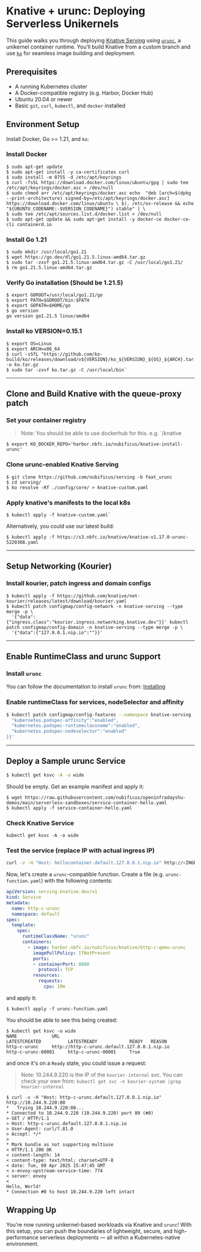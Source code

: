 # Knative + urunc: Deploying Serverless Unikernels

This guide walks you through deploying [Knative Serving](https://knative.dev/)
using [`urunc`](https://github.com/nubificus/urunc), a unikernel
container runtime. You’ll build Knative from a custom branch and use
[`ko`](https://github.com/ko-build/ko) for seamless image building and
deployment.

## Prerequisites

-   A running Kubernetes cluster
-   A Docker-compatible registry (e.g. Harbor, Docker Hub)
-   Ubuntu 20.04 or newer
-   Basic `git`, `curl`, `kubectl`, and `docker` installed
    

## Environment Setup

Install Docker, Go >= 1.21, and `ko`:

### Install Docker
```console
$ sudo apt-get update
$ sudo apt-get install -y ca-certificates curl
$ sudo install -m 0755 -d /etc/apt/keyrings
$ curl -fsSL https://download.docker.com/linux/ubuntu/gpg | sudo tee /etc/apt/keyrings/docker.asc > /dev/null
$ sudo chmod a+r /etc/apt/keyrings/docker.asc echo  "deb [arch=$(dpkg --print-architecture) signed-by=/etc/apt/keyrings/docker.asc] https://download.docker.com/linux/ubuntu \ $(. /etc/os-release && echo "${UBUNTU_CODENAME:-$VERSION_CODENAME}") stable" | \
$ sudo tee /etc/apt/sources.list.d/docker.list > /dev/null
$ sudo apt-get update && sudo apt-get install -y docker-ce docker-ce-cli containerd.io 
```

### Install Go 1.21  
```console
$ sudo mkdir /usr/local/go1.21
$ wget https://go.dev/dl/go1.21.5.linux-amd64.tar.gz
$ sudo tar -zxvf go1.21.5.linux-amd64.tar.gz -C /usr/local/go1.21/
$ rm go1.21.5.linux-amd64.tar.gz
```

### Verify Go installation (Should be 1.21.5)

```console
$ export GOROOT=/usr/local/go1.21/go 
$ export PATH=$GOROOT/bin:$PATH  
$ export GOPATH=$HOME/go 
$ go version
go version go1.21.5 linux/amd64
```

### Install ko VERSION=0.15.1
```console
$ export OS=Linux
$ export ARCH=x86_64
$ curl -sSfL "https://github.com/ko-build/ko/releases/download/v${VERSION}/ko_${VERSION}_${OS}_${ARCH}.tar.gz" -o ko.tar.gz
$ sudo tar -zxvf ko.tar.gz -C /usr/local/bin` 
```

----------

## Clone and Build Knative with the queue-proxy patch

### Set your container registry  

> Note: You should be able to use dockerhub for this. e.g. `<yourdockerhubid>/knative
```console
$ export KO_DOCKER_REPO='harbor.nbfc.io/nubificus/knative-install-urunc'  
```

### Clone urunc-enabled Knative Serving 
```console
$ git clone https://github.com/nubificus/serving -b feat_urunc 
$ cd serving/
$ ko resolve -Rf ./config/core/ > knative-custom.yaml
```

### Apply knative's manifests to the local k8s
```console
$ kubectl apply -f knative-custom.yaml`
```

Alternatively, you could use our latest build:
```console
$ kubectl apply -f https://s3.nbfc.io/knative/knative-v1.17.0-urunc-5220308.yaml
```

----------

## Setup Networking (Kourier)


### Install kourier, patch ingress and domain configs

```console
$ kubectl apply -f https://github.com/knative/net-kourier/releases/latest/download/kourier.yaml 
$ kubectl patch configmap/config-network -n knative-serving --type merge -p \ 
  '{"data":{"ingress.class":"kourier.ingress.networking.knative.dev"}}' kubectl patch configmap/config-domain -n knative-serving --type merge -p \ 
  '{"data":{"127.0.0.1.nip.io":""}}'
```

----------

## Enable RuntimeClass and urunc Support


### Install `urunc`

You can follow the documentation to install `urunc` from: [Installing](https://urunc.io/tutorials/How-to-urunc-on-k8s/)

### Enable runtimeClass for services, nodeSelector and affinity

```bash
$ kubectl patch configmap/config-features --namespace knative-serving --type merge --patch '{"data":{
  "kubernetes.podspec-affinity":"enabled",
  "kubernetes.podspec-runtimeclassname":"enabled",
  "kubernetes.podspec-nodeselector":"enabled"
}}'
```

----------

## Deploy a Sample urunc Service
```bash
$ kubectl get ksvc -A -o wide
```
Should be empty. Get an example manifest and apply it:

```console
$ wget https://raw.githubusercontent.com/nubificus/openinfradayshu-demos/main/serverless-sandboxes/service-container-hello.yaml
$ kubectl apply -f service-container-hello.yaml 
```

### Check Knative Service 
 
```console
kubectl get ksvc -A -o wide 
```

### Test the service (replace IP with actual ingress IP) 

```bash
curl -v -H "Host: hellocontainer.default.127.0.0.1.nip.io" http://<INGRESS_IP>` 
```

Now, let's create a `urunc`-compatible function. Create a file (e.g. `urunc-function.yaml`) with the following contents:

```yaml
apiVersion: serving.knative.dev/v1
kind: Service
metadata:
  name: http-c-urunc
  namespace: default
spec:
  template:
    spec:
      runtimeClassName: "urunc"
      containers:
        - image: harbor.nbfc.io/nubificus/knative/http-c:qemu-urunc
          imagePullPolicy: IfNotPresent
          ports:
          - containerPort: 8080
            protocol: TCP
          resources:
            requests:
              cpu: 10m
```

and apply it:

```console
$ kubectl apply -f urunc-function.yaml
```

You should be able to see this being created:

```console
$ kubectl get ksvc -o wide
NAME             URL                                              LATESTCREATED          LATESTREADY            READY   REASON
http-c-urunc     http://http-c-urunc.default.127.0.0.1.nip.io     http-c-urunc-00001     http-c-urunc-00001     True
```

and once it's on a `Ready` state, you could issue a request:
> Note: 10.244.9.220 is the IP of the `kourier-internal` svc. You can check your own from:
> `kubectl get svc -n kourier-system |grep kourier-internal`

```console
$ curl -v -H "Host: http-c-urunc.default.127.0.0.1.nip.io" http://10.244.9.220:80
*   Trying 10.244.9.220:80...
* Connected to 10.244.9.220 (10.244.9.220) port 80 (#0)
> GET / HTTP/1.1
> Host: http-c-urunc.default.127.0.0.1.nip.io
> User-Agent: curl/7.81.0
> Accept: */*
>
* Mark bundle as not supporting multiuse
< HTTP/1.1 200 OK
< content-length: 14
< content-type: text/html; charset=UTF-8
< date: Tue, 08 Apr 2025 15:47:45 GMT
< x-envoy-upstream-service-time: 774
< server: envoy
<
Hello, World!
* Connection #0 to host 10.244.9.220 left intact
```

## Wrapping Up

You're now running unikernel-based workloads via Knative and `urunc`! With this
setup, you can push the boundaries of lightweight, secure, and high-performance
serverless deployments — all within a Kubernetes-native environment.
